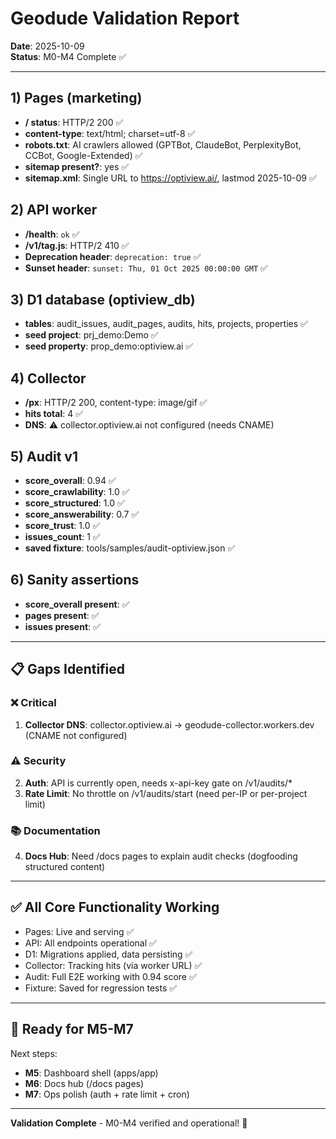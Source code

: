 # Geodude Validation Report

**Date**: 2025-10-09  
**Status**: M0-M4 Complete ✅

---

## 1) Pages (marketing)
- **/ status**: HTTP/2 200 ✅
- **content-type**: text/html; charset=utf-8 ✅
- **robots.txt**: AI crawlers allowed (GPTBot, ClaudeBot, PerplexityBot, CCBot, Google-Extended) ✅
- **sitemap present?**: yes ✅
- **sitemap.xml**: Single URL to https://optiview.ai/, lastmod 2025-10-09 ✅

## 2) API worker
- **/health**: `ok` ✅
- **/v1/tag.js**: HTTP/2 410 ✅
- **Deprecation header**: `deprecation: true` ✅
- **Sunset header**: `sunset: Thu, 01 Oct 2025 00:00:00 GMT` ✅

## 3) D1 database (optiview_db)
- **tables**: audit_issues, audit_pages, audits, hits, projects, properties ✅
- **seed project**: prj_demo:Demo ✅
- **seed property**: prop_demo:optiview.ai ✅

## 4) Collector
- **/px**: HTTP/2 200, content-type: image/gif ✅
- **hits total**: 4 ✅
- **DNS**: ⚠️ collector.optiview.ai not configured (needs CNAME)

## 5) Audit v1
- **score_overall**: 0.94 ✅
- **score_crawlability**: 1.0 ✅
- **score_structured**: 1.0 ✅
- **score_answerability**: 0.7 ✅
- **score_trust**: 1.0 ✅
- **issues_count**: 1 ✅
- **saved fixture**: tools/samples/audit-optiview.json ✅

## 6) Sanity assertions
- **score_overall present**: ✅
- **pages present**: ✅
- **issues present**: ✅

---

## 📋 Gaps Identified

### ❌ Critical
1. **Collector DNS**: collector.optiview.ai → geodude-collector.workers.dev (CNAME not configured)

### ⚠️ Security
2. **Auth**: API is currently open, needs x-api-key gate on /v1/audits/*
3. **Rate Limit**: No throttle on /v1/audits/start (need per-IP or per-project limit)

### 📚 Documentation
4. **Docs Hub**: Need /docs pages to explain audit checks (dogfooding structured content)

---

## ✅ All Core Functionality Working

- Pages: Live and serving ✅
- API: All endpoints operational ✅
- D1: Migrations applied, data persisting ✅
- Collector: Tracking hits (via worker URL) ✅
- Audit: Full E2E working with 0.94 score ✅
- Fixture: Saved for regression tests ✅

---

## 🚀 Ready for M5-M7

Next steps:
- **M5**: Dashboard shell (apps/app)
- **M6**: Docs hub (/docs pages)
- **M7**: Ops polish (auth + rate limit + cron)

---

**Validation Complete** - M0-M4 verified and operational! 🎉

